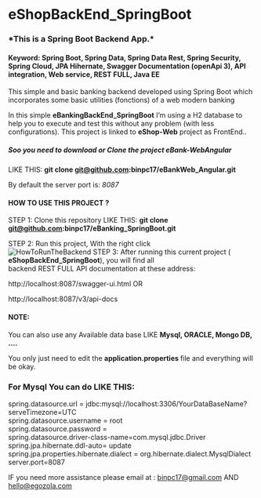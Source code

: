 # eShopBackEnd_SpringBoot

<h3>*This is a Spring Boot Backend App.* </h3>

<h4>Keyword: Spring Boot, Spring Data, Spring Data Rest, Spring Security, Spring Cloud, JPA Hihernate, Swagger Documentation (openApi 3), API integration, Web service, REST FULL, Java EE</h4>

This simple and basic banking backend developed using Spring Boot which incorporates some basic utilities (fonctions) of a web modern banking 

In this simple <strong>eBankingBackEnd_SpringBoot</strong> I’m using a H2 database to help you to execute and test this without any problem (with less configurations).
This project is linked to <strong>eShop-Web</strong> project as FrontEnd.. <h5>Soo you need to download or Clone the project eBank-WebAngular </h5> LIKE THIS: <strong> git clone git@github.com:binpc17/eBankWeb_Angular.git</strong>

By default the server port is: <em>8087</em>
<h4>HOW TO USE THIS PROJECT ? </h4>

STEP 1: Clone this repository LIKE THIS: <strong>git clone git@github.com:binpc17/eBanking_SpringBoot.git</strong><br>

STEP 2:  Run this project, With the right click <br>
<img src="https://github.com/binpc17/eShopBackEnd_SpringBoot/blob/main/HowToRunTheBackendeBank.png" alt="HowToRunTheBackend">
STEP 3: After running this current project ( <strong>eShopBackEnd_SpringBoot</strong>), you will find all  
backend REST FULL API documentation at these address:

http://localhost:8087/swagger-ui.html  OR 

http://localhost:8087/v3/api-docs  

<h4>NOTE:</h4> 
You can also use any Available data base LIKE <strong>Mysql, ORACLE, Mongo DB, ….</strong> 

You only just need to edit the <strong>application.properties </strong> file and everything will be okay.

<h3>For Mysql You can do LIKE THIS: </h3>

spring.datasource.url = jdbc:mysql://localhost:3306/YourDataBaseName?serveTimezone=UTC <br>
spring.datasource.username = root <br>
spring.datasource.password = <br>
spring.datasource.driver-class-name=com.mysql.jdbc.Driver <br>
spring.jpa.hibernate.ddl-auto= update <br>
spring.jpa.properties.hibernate.dialect = org.hibernate.dialect.MysqlDialect <br>
server.port=8087 <br>

IF you need more assistance please email at : binpc17@gmail.com AND hello@egozola.com
